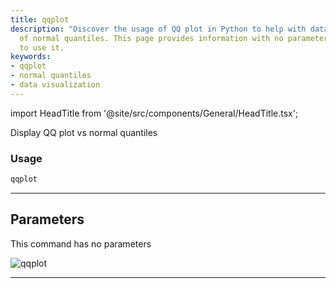 ```yaml
---
title: qqplot
description: "Discover the usage of QQ plot in Python to help with data visualization"
  of normal quantiles. This page provides information with no parameters required
  to use it.
keywords:
- qqplot
- normal quantiles
- data visualization
---
```


import HeadTitle from '@site/src/components/General/HeadTitle.tsx';

<HeadTitle title="stocks/qa/qqplot - Reference | OpenBB Terminal Docs" />

Display QQ plot vs normal quantiles

### Usage

```python
qqplot
```

---

## Parameters

This command has no parameters


![qqplot](https://user-images.githubusercontent.com/46355364/154307858-acd1a7d0-bb40-4639-a69c-c316749a90ab.png)

---
